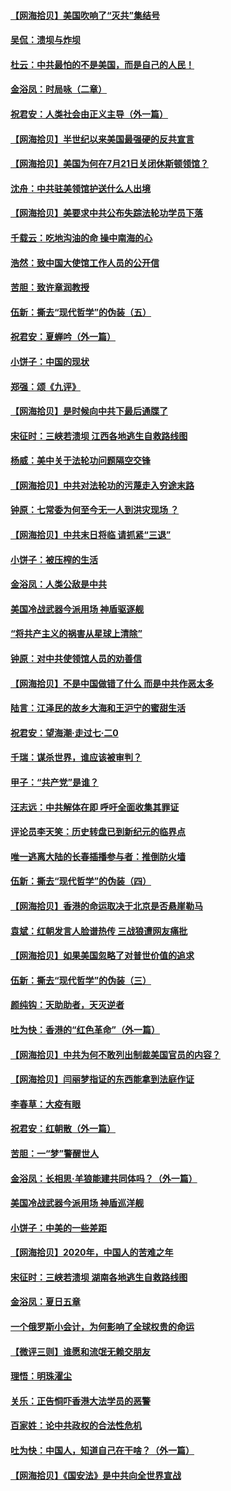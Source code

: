 #### [【网海拾贝】美国吹响了“灭共”集结号](../pages/nsc993/n12284522.md) 
#### [吴侃：溃坝与炸坝](../pages/nsc993/n12283593.md) 
#### [杜云：中共最怕的不是美国，而是自己的人民！](../pages/nsc993/n12282935.md) 
#### [金浴凤：时局咏（二章）](../pages/nsc993/n12282923.md) 
#### [祝君安：人类社会由正义主导（外一篇）](../pages/nsc993/n12282809.md) 
#### [【网海拾贝】半世纪以来美国最强硬的反共宣言](../pages/nsc993/n12282656.md) 
#### [【网海拾贝】美国为何在7月21日关闭休斯顿领馆？](../pages/nsc993/n12279731.md) 
#### [沈舟：中共驻美领馆护送什么人出境](../pages/nsc993/n12278949.md) 
#### [【网海拾贝】美要求中共公布失踪法轮功学员下落](../pages/nsc993/n12277656.md) 
#### [千载云：吃地沟油的命 操中南海的心](../pages/nsc993/n12277533.md) 
#### [浩然：致中国大使馆工作人员的公开信](../pages/nsc993/n12277436.md) 
#### [苦胆：致许章润教授](../pages/nsc993/n12274876.md) 
#### [伍新：撕去“现代哲学”的伪装（五）](../pages/nsc993/n12274833.md) 
#### [祝君安：夏蝉吟（外一篇）](../pages/nsc993/n12274794.md) 
#### [小饼子：中国的现状](../pages/nsc993/n12274774.md) 
#### [郑强：颂《九评》](../pages/nsc993/n12274570.md) 
#### [【网海拾贝】是时候向中共下最后通牒了](../pages/nsc993/n12274156.md) 
#### [宋征时：三峡若溃坝 江西各地逃生自救路线图](../pages/nsc993/n12274031.md) 
#### [杨威：美中关于法轮功问题隔空交锋](../pages/nsc993/n12273317.md) 
#### [【网海拾贝】中共对法轮功的污蔑走入穷途末路](../pages/nsc993/n12272307.md) 
#### [钟原：七常委为何至今无一人到洪灾现场 ？](../pages/nsc993/n12270614.md) 
#### [【网海拾贝】中共末日将临 请抓紧“三退”](../pages/nsc993/n12269476.md) 
#### [小饼子：被压榨的生活](../pages/nsc993/n12268533.md) 
#### [金浴凤：人类公敌是中共](../pages/nsc993/n12268134.md) 
#### [美国冷战武器今派用场 神盾驱逐舰](../pages/nsc993/n12267798.md) 
#### [“将共产主义的祸害从星球上清除”](../pages/nsc993/n12266142.md) 
#### [钟原：对中共使领馆人员的劝善信](../pages/nsc993/n12266890.md) 
#### [【网海拾贝】不是中国做错了什么 而是中共作恶太多](../pages/nsc993/n12266774.md) 
#### [陆言：江泽民的故乡大海和王沪宁的蜜甜生活](../pages/nsc993/n12266452.md) 
#### [祝君安：望海潮·走过七·二0](../pages/nsc993/n12266434.md) 
#### [千瑞：谋杀世界，谁应该被审判？](../pages/nsc993/n12266392.md) 
#### [甲子：“共产党”是谁？](../pages/nsc993/n12266273.md) 
#### [汪志远：中共解体在即 呼吁全面收集其罪证](../pages/nsc993/n12265708.md) 
#### [评论员李天笑：历史转盘已到新纪元的临界点](../pages/nsc993/n12265680.md) 
#### [唯一逃离大陆的长春插播参与者：推倒防火墙](../pages/nsc993/n12265261.md) 
#### [伍新：撕去“现代哲学”的伪装（四）](../pages/nsc993/n12265555.md) 
#### [【网海拾贝】香港的命运取决于北京是否悬崖勒马](../pages/nsc993/n12264850.md) 
#### [袁斌：红朝发言人脸谱热传 三战狼遭网友痛批](../pages/nsc993/n12262196.md) 
#### [【网海拾贝】如果美国忽略了对普世价值的追求](../pages/nsc993/n12260094.md) 
#### [伍新：撕去“现代哲学”的伪装（三）](../pages/nsc993/n12257814.md) 
#### [颜纯钩：天助助者，天灭逆者](../pages/nsc993/n12257239.md) 
#### [吐为快：香港的“红色革命”（外一篇）](../pages/nsc993/n12257129.md) 
#### [【网海拾贝】中共为何不敢列出制裁美国官员的内容？](../pages/nsc993/n12256499.md) 
#### [【网海拾贝】闫丽梦指证的东西能拿到法庭作证](../pages/nsc993/n12254739.md) 
#### [李春草：大疫有眼](../pages/nsc993/n12253231.md) 
#### [祝君安：红朝散（外一篇）](../pages/nsc993/n12252340.md) 
#### [苦胆：一“梦”警醒世人](../pages/nsc993/n12251661.md) 
#### [金浴凤：长相思·羊狼能建共同体吗？（外一篇）](../pages/nsc993/n12251570.md) 
#### [美国冷战武器今派用场 神盾巡洋舰](../pages/nsc993/n12251051.md) 
#### [小饼子：中美的一些差距](../pages/nsc993/n12251198.md) 
#### [【网海拾贝】2020年，中国人的苦难之年](../pages/nsc993/n12251012.md) 
#### [宋征时：三峡若溃坝 湖南各地逃生自救路线图](../pages/nsc993/n12250151.md) 
#### [金浴凤：夏日五章](../pages/nsc993/n12249556.md) 
#### [一个俄罗斯小会计，为何影响了全球权贵的命运](../pages/nsc993/n12249523.md) 
#### [【微评三则】谁愿和流氓无赖交朋友](../pages/nsc993/n12248892.md) 
#### [理悟：明珠濯尘](../pages/nsc993/n12248839.md) 
#### [关乐：正告恫吓香港大法学员的恶警](../pages/nsc993/n12248750.md) 
#### [百家姓：论中共政权的合法性危机](../pages/nsc993/n12248625.md) 
#### [吐为快：中国人，知道自己在干啥？（外一篇）](../pages/nsc993/n12248615.md) 
#### [【网海拾贝】《国安法》是中共向全世界宣战](../pages/nsc993/n12248498.md) 
